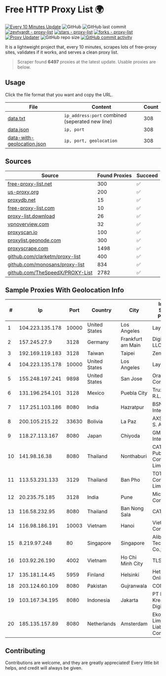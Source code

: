 
# Free HTTP Proxy List 🌍

[![Every 10 Minutes Update](https://github.com/mertguvencli/http-proxy-list/actions/workflows/main.yml/badge.svg?branch=main)](https://github.com/mertguvencli/http-proxy-list/actions/workflows/main.yml)
![GitHub](https://img.shields.io/github/license/mertguvencli/http-proxy-list)
![GitHub last commit](https://img.shields.io/github/last-commit/mertguvencli/http-proxy-list)
[![zevtyardt - proxy-list](https://img.shields.io/static/v1?label=zevtyardt&message=proxy-list&color=blue&logo=github)](https://github.com/zevtyardt/proxy-list "Go to GitHub repo")
[![stars - proxy-list](https://img.shields.io/github/stars/zevtyardt/proxy-list?style=social)](https://github.com/zevtyardt/proxy-list)
[![forks - proxy-list](https://img.shields.io/github/forks/zevtyardt/proxy-list?style=social)](https://github.com/zevtyardt/proxy-list)
[![Proxy Updater](https://github.com/zevtyardt/proxy-list/workflows/Proxy%20Updater/badge.svg)](https://github.com/zevtyardt/proxy-list/actions?query=workflow:"Proxy+Updater")
![GitHub repo size](https://img.shields.io/github/repo-size/zevtyardt/proxy-list)
[![GitHub commit activity](https://img.shields.io/github/commit-activity/m/zevtyardt/proxy-list?logo=commits)](https://github.com/zevtyardt/proxy-list/commits/main)

It is a lightweight project that, every 10 minutes, scrapes lots of free-proxy sites, validates if it works, and serves a clean proxy list.

> Scraper found **6497** proxies at the latest update. Usable proxies are below.

## Usage

Click the file format that you want and copy the URL.

|File|Content|Count|
|----|-------|-----|
|[data.txt](https://raw.githubusercontent.com/mertguvencli/http-proxy-list/main/proxy-list/data.txt)|`ip_address:port` combined (seperated new line)|308|
|[data.json](https://raw.githubusercontent.com/mertguvencli/http-proxy-list/main/proxy-list/data.json)|`ip, port`|308|
|[data-with-geolocation.json](https://raw.githubusercontent.com/mertguvencli/http-proxy-list/main/proxy-list/data-with-geolocation.json)|`ip, port, geolocation`|308|

## Sources

|Source|Found Proxies|Succeed|
|------|-------------|-------|
|[free-proxy-list.net](https://free-proxy-list.net)|300|✅|
|[us-proxy.org](https://www.us-proxy.org)|200|✅|
|[proxydb.net](http://proxydb.net)|15|✅|
|[free-proxy-list.com](https://free-proxy-list.com/?page=&port=&type%5B%5D=http&type%5B%5D=https&up_time=0&search=Search)|10|✅|
|[proxy-list.download](https://www.proxy-list.download/HTTP)|26|✅|
|[vpnoverview.com](https://vpnoverview.com/privacy/anonymous-browsing/free-proxy-servers)|32|✅|
|[proxyscan.io](https://www.proxyscan.io)|100|✅|
|[proxylist.geonode.com](https://proxylist.geonode.com/api/proxy-list?limit=300&page=1&sort_by=lastChecked&sort_type=desc&protocols=http,https)|300|✅|
|[proxyscrape.com](https://api.proxyscrape.com/v2/?request=displayproxies&protocol=http&timeout=10000&country=all&ssl=all&anonymity=all)|1498|✅|
|[github.com/clarketm/proxy-list](https://raw.githubusercontent.com/clarketm/proxy-list/master/proxy-list-raw.txt)|400|✅|
|[github.com/monosans/proxy-list](https://raw.githubusercontent.com/monosans/proxy-list/main/proxies/http.txt)|834|✅|
|[github.com/TheSpeedX/PROXY-List](https://raw.githubusercontent.com/TheSpeedX/PROXY-List/master/http.txt)|2782|✅|


## Sample Proxies With Geolocation Info

|#|Ip|Port|Country|City|Internet Service Provider|
|-|--|----|-------|----|-------------------------|
|1|104.223.135.178|10000|United States|Los Angeles|LayerHost|
|2|157.245.27.9|3128|Germany|Frankfurt am Main|DigitalOcean, LLC|
|3|192.169.119.183|3128|Taiwan|Taipei|Zenlayer Inc|
|4|104.223.135.178|10000|United States|Los Angeles|LayerHost|
|5|155.248.197.241|9898|United States|San Jose|Oracle Corporation|
|6|131.196.254.101|3128|Mexico|Puebla City|Truxgo S. R.L. de C.V.|
|7|117.251.103.186|8080|India|Hazratpur|BSNL Internet|
|8|200.105.215.22|33630|Bolivia|La Paz|AXS Bolivia S. A.|
|9|118.27.113.167|8080|Japan|Chiyoda|GMO Internet, Inc.|
|10|141.98.16.38|8080|Thailand|Nonthaburi|CAT Telecom Public Company Limited|
|11|113.53.231.133|3129|Thailand|Ban Pho|TOT Public Company Limited|
|12|20.235.75.185|3128|India|Pune|Microsoft Corporation|
|13|116.58.232.95|8080|Thailand|Ban Nong Sala|CAT-BB|
|14|116.98.186.191|10003|Vietnam|Hanoi|Viettel Corporation|
|15|8.219.97.248|80|Singapore|Singapore|Alibaba (US) Technology Co., Ltd.|
|16|103.92.26.190|4002|Vietnam|Ho Chi Minh City|TLSOFT|
|17|135.181.14.45|5959|Finland|Helsinki|Hetzner Online GmbH|
|18|203.124.60.109|8080|Pakistan|Gujranwala|COMSATS|
|19|103.167.34.195|8080|Indonesia|Jakarta|PT Industri Kreatif Digital|
|20|185.135.157.89|8080|Netherlands|Amsterdam|Ekotrans Limited Liability Company|



## Contributing

Contributions are welcome, and they are greatly appreciated! Every
little bit helps, and credit will always be given.

